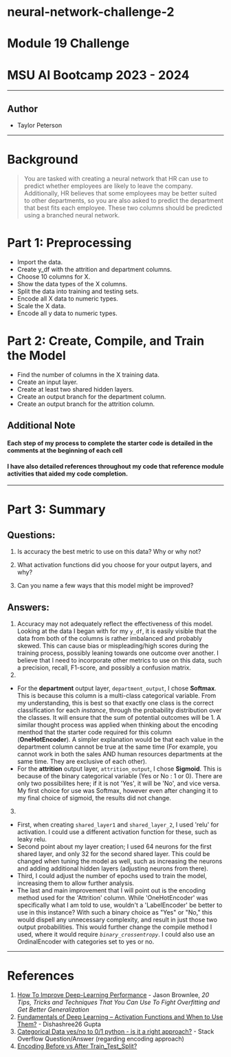 # neural-network-challenge-2
# Module 19 Challenge 
# MSU AI Bootcamp 2023 - 2024
---
## Author
- Taylor Peterson
---
# Background
>You are tasked with creating a neural network that HR can use to predict whether employees are likely to leave the company. Additionally, HR believes that some employees may be better suited to other departments, so you are also asked to predict the department that best fits each employee. These two columns should be predicted using a branched neural network.
# Part 1: Preprocessing
* Import the data. 
* Create y_df with the attrition and department columns. 
* Choose 10 columns for X. 
* Show the data types of the X columns. 
* Split the data into training and testing sets. 
* Encode all X data to numeric types. 
* Scale the X data. 
* Encode all y data to numeric types. 
# Part 2: Create, Compile, and Train the Model
* Find the number of columns in the X training data. 
* Create an input layer. 
* Create at least two shared hidden layers.
* Create an output branch for the department column.
* Create an output branch for the attrition column. 
## Additional Note
#### Each step of my process to complete the starter code is detailed in the comments at the beginning of each cell
#### I have also detailed references throughout my code that reference module activities that aided my code completion.
---
# Part 3: Summary
## Questions:
1. Is accuracy the best metric to use on this data? Why or why not?

2. What activation functions did you choose for your output layers, and why?

3. Can you name a few ways that this model might be improved?
## Answers:

1. Accuracy may not adequately reflect the effectiveness of this model. Looking at the data I began with for my `y_df`, it is easily visible that the data from both of the columns is rather imbalanced and probably skewed. This can cause bias or mispleading/high scores during the training process, possibly leaning towards one outcome over another. I believe that I need to incorporate other metrics to use on this data, such a precision, recall, F1-score, and possibly a confusion matrix. 
2. 
* For the **department** output layer, `department_output`, I chose **Softmax**. This is because this column is a multi-class categorical variable. From my understanding, this is best so that exactly one class is the correct classification for each *instance*, through the probability distribution over the classes. It will ensure that the sum of potential outcomes will be 1. A similar thought process was applied when thinking about the encoding menthod that the starter code required for this column (**OneHotEncoder**). A simpler explanation would be that each value in the department column cannot be true at the same time (For example, you cannot work in both the sales AND human resources departments at the same time. They are exclusive of each other).
* For the **attrition** output layer, `attrition_output`, I chose **Sigmoid**. This is because of the binary categorical variable (Yes or No : 1 or 0). There are only two possibilites here; if it is not 'Yes', it will be 'No', and vice versa. My first choice for use was Softmax, however even after changing it to my final choice of sigmoid, the results did not change. 
3. 
*  First, when creating `shared_layer1` and `shared_layer_2`, I used 'relu' for activation. I could use a different activation function for these, such as leaky relu. 
* Second point about my layer creation; I used 64 neurons for the first shared layer, and only 32 for the second shared layer. This could be changed when tuning the model as well, such as increasing the neurons and adding additional hidden layers (adjusting neurons from there). 
* Third, I could adjust the number of epochs used to train the model, increasing them to allow further analysis.
* The last and main improvement that I will point out is the encoding method used for the 'Attrition' column. While 'OneHotEncoder' was specifically what I am told to use, wouldn't a 'LabelEncoder' be better to use in this instance? With such a binary choice as "Yes" or "No," this would dispell any unnecessary complexity, and result in just those two output probabilities. This would further change the compile method I used, where it would require *`binary_crossentropy`*. I could also use an OrdinalEncoder with categories set to yes or no.

---
# References
1. [How To Improve Deep-Learning Performance](https://machinelearningmastery.com/improve-deep-learning-performance/
) - Jason Brownlee, *20 Tips, Tricks and Techniques That You Can Use To Fight Overfitting and Get Better Generalization*
2. [Fundamentals of Deep Learning – Activation Functions and When to Use Them?](https://www.analyticsvidhya.com/blog/2020/01/fundamentals-deep-learning-activation-functions-when-to-use-them/
) - Dishashree26 Gupta
3. [Categorical Data yes/no to 0/1 python - is it a right approach?](https://stackoverflow.com/questions/49227490/categorical-data-yes-no-to-0-1-python-is-it-a-right-approach) - Stack Overflow Question/Answer (regarding encoding approach)
4. [Encoding Before vs After Train_Test_Split?](https://www.geeksforgeeks.org/encoding-before-vs-after-train_test_split/)